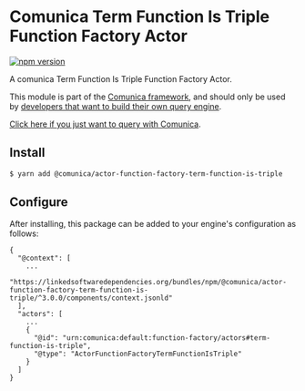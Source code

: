 # Comunica Term Function Is Triple Function Factory Actor

[![npm version](https://badge.fury.io/js/%40comunica%2Factor-function-factory-term-function-is-triple.svg)](https://www.npmjs.com/package/@comunica/actor-function-factory-term-function-is-triple)

A comunica Term Function Is Triple Function Factory Actor.

This module is part of the [Comunica framework](https://github.com/comunica/comunica),
and should only be used by [developers that want to build their own query engine](https://comunica.dev/docs/modify/).

[Click here if you just want to query with Comunica](https://comunica.dev/docs/query/).

## Install

```bash
$ yarn add @comunica/actor-function-factory-term-function-is-triple
```

## Configure

After installing, this package can be added to your engine's configuration as follows:
```text
{
  "@context": [
    ...
    "https://linkedsoftwaredependencies.org/bundles/npm/@comunica/actor-function-factory-term-function-is-triple/^3.0.0/components/context.jsonld"
  ],
  "actors": [
    ...
    {
      "@id": "urn:comunica:default:function-factory/actors#term-function-is-triple",
      "@type": "ActorFunctionFactoryTermFunctionIsTriple"
    }
  ]
}
```
